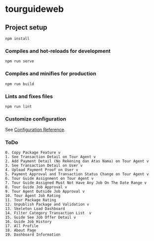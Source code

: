 # tourguideweb

## Project setup
```
npm install
```

### Compiles and hot-reloads for development
```
npm run serve
```

### Compiles and minifies for production
```
npm run build
```

### Lints and fixes files
```
npm run lint
```

### Customize configuration
See [Configuration Reference](https://cli.vuejs.org/config/).

### ToDo
```
0. Copy Package Feature v
1. See Transaction Detail on Tour Agent v
2. Add Payment Detail (No Rekening dan Atas Nama) on Tour Agent v
3. See Transaction Detail on User v
4. Upload Payment Proof on User v
5. Payment Approval and Transaction Status Change on Tour Agent v
6. Tour Guide Assignment on Tour Agent v
7. Tour Guide Assigned Must Not Have Any Job On The Date Range v
8. Tour Guide Job Approval v
9. Tour Agent Outside Job Approval v
10. Tour Agent Job Rating
11. Tour Package Rating
12. Unpublish Package and Validation v
13. Skeleton Load Dashboard
14. Filter Category Transaction List  v
15. Guide See Job Offer Detail v
16. Guide Job History
17. All Profile
18. About Page
19. Dashboard Information
```